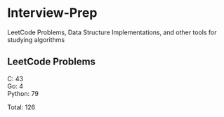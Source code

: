# Interview-Prep
LeetCode Problems, Data Structure Implementations, and other tools for studying algorithms

## LeetCode Problems
C:      43<br/>
Go:     4<br/>
Python: 79<br/>

Total:  126
